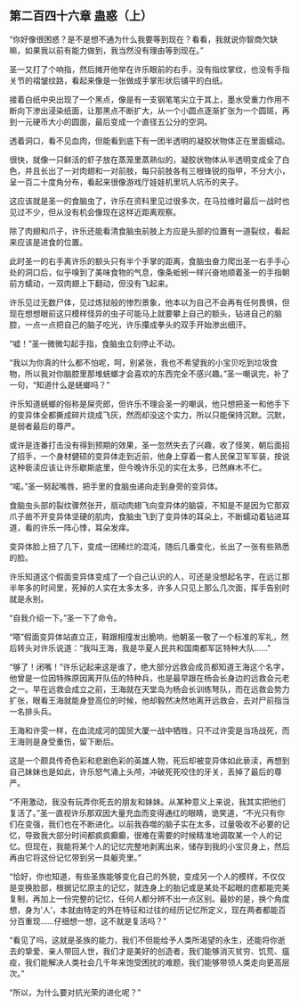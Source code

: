 ## 第二百四十六章 蛊惑（上）
“你好像很困惑？是不是想不通为什么我要等到现在？看看，我就说你智商欠缺嘛，如果我以前有能力做到，我当然没有理由等到现在。”

圣一又打了个响指，然后摊开他举在许乐眼前的右手，没有指纹掌纹，也没有手指关节的褶皱纹路，看起来像是一张做成手掌形状后铺平的白纸。

接着白纸中央出现了一个黑点，像是有一支钢笔笔尖立于其上，墨水受重力作用不断向下渗出浸染纸面，让那黑点不断扩大，从一个小圆点逐渐扩张为一个圆斑，再到一元硬币大小的圆面，最后变成一个直径五公分的空洞。

透着洞口，看不见血肉，但能看到底下有一团半透明的凝胶状物体正在里面蠕动。

很快，就像一只鲜活的虾子放在蒸笼里蒸熟似的，凝胶状物体从半透明变成全了白色，并且长出了一对肉翅和一对前肢，每只前肢各有三根锋锐的指甲，不分大小，呈一百二十度角分布，看起来很像游戏厅娃娃机里坑人坑币的夹子。

这应该就是圣一的食脑虫了，许乐在资料里见过很多次，在马拉维时最后一战时也见过不少，但从没有机会像现在这样近距离观察。

除了肉翅和爪子，许乐还能看清食脑虫前肢上方应是头部的位置有一道裂纹，看起来应该是进食的位置。

此时圣一的右手离许乐的额头只有半个手掌的距离，食脑虫奋力爬出圣一右手手心处的洞口后，似乎嗅到了美味食物的气息，像条蚯蚓一样兴奋地顺着圣一的手指朝前方蠕动，一双肉翅上下翻动，但没有飞起来。

许乐见过无数尸体，见过炼狱般的惨烈景象，他本以为自己不会再有任何畏惧，但现在想想眼前这只模样怪异的虫子可能马上就要攀上自己的额头，钻进自己的脑腔，一点一点把自己的脑子吃光，许乐攥成拳头的双手开始渗出细汗。

“嘘！”圣一微微勾起手指，食脑虫立刻停止不动。

“我以为你真的什么都不怕呢，呵，别紧张，我也不希望我的小宝贝吃到垃圾食物，所以我对你脑腔里那堆蜣螂才会喜欢的东西完全不感兴趣。”圣一嘲讽完，补了一句，“知道什么是蜣螂吗？”

许乐知道蜣螂的俗称是屎壳郎，但许乐不理会圣一的嘲讽，他只想把圣一和他手下的变异体全都撕成碎片烧成飞灰，然而却没这个实力，所以只能保持沉默。沉默，是弱者最后的尊严。

或许是连番打击没有得到预期的效果，圣一忽然失去了兴趣，收了怪笑，朝后面招了招手，一个身材健硕的变异体走到近前，他身上穿着一套人民保卫军军装，按说这种亵渎应该让许乐歇斯底里，但今晚许乐见的实在太多，已然麻木不仁。

“喏。”圣一努起嘴唇，把手里的食脑虫递向走到身旁的变异体。

食脑虫头部的裂纹骤然张开，扇动肉翅飞向变异体的脑袋，不知是不是因为它那双爪子凿不开变异体坚硬的肌肉，食脑虫飞到了变异体的耳朵上，不断蠕动着钻进耳道，看的许乐一阵心悸，耳朵发痒。

变异体脸上扭了几下，变成一团稀烂的混沌，随后几番变化，长出了一张有些熟悉的脸。

许乐知道这个假面变异体变成了一个自己认识的人，可还是没想起名字，在远江那半年多的时间里，死掉的人实在太多太多，许多人只见上那么几次面，挥手告别时就是永别。

“自我介绍一下。”圣一下了命令。

“嗒”假面变异体站直立正，鞋跟相撞发出脆响，他朝圣一敬了一个标准的军礼，然后转头对许乐说道：“我叫王海，我是华夏人民共和国南都军区特种大队……”

“够了！闭嘴！”许乐记起来这是谁了，绝大部分远救会成员都知道王海这个名字，他曾是一位因特殊原因离开队伍的特种兵，也是最早跟在杨会长身边的远救会元老之一。早在远救会成立之前，王海就在天堂岛为杨会长训练弩队，而在远救会势力扩张，眼看王海就能身登高位的时候，他却毅然决然地离开远救会，去对尸前指当一名排头兵。

王海和许雯一样，在血流成河的国贸大厦一战中牺牲，只不过许雯是当场战死，而王海则是身受重伤，留下断后。

这是一个颇具传奇色彩和悲剧色彩的英雄人物，死后却被变异体如此亵渎，再想到自己妹妹也是如此，许乐怒气涌上头颅，冲破死死咬住的牙关，丢掉了最后的尊严。

“不用激动，我没有玩弄你死去的朋友和妹妹。从某种意义上来说，我其实把他们复活了。”圣一直视许乐那双因大量充血而变得通红的眼睛，诡笑道，“不光只有你们在变强，我们也在不断进化。以前我吞噬的脑子实在太多，过量吸收不必要的记忆，导致我大部分时间都疯疯癫癫，很难在需要的时候精准地调取某一个人的记忆。但现在，我能将某个人的记忆完整地剥离出来，储存到我的小宝贝身上，然后再由它将这份记忆带到另一具躯壳里。”

“恰好，你也知道，有些圣族能够变化自己的外貌，变成另一个人的模样，不仅仅是变换脸部，根据记忆原主的记忆，就连身上的胎记或是某处不起眼的痣都能完美复制，再加上一份完整的记忆，任何人都分辨不出一点区别。最妙的是，换个角度想，身为‘人’，本就由特定的外在特征和过往的经历记忆所定义，现在两者都能百分百重现……仔细想一想，这不就是复活吗？”

“看见了吗，这就是圣族的能力，我们不但能给予人类所渴望的永生，还能将你逝去的挚爱、亲人带回人世，我们才是美好的创造者，我们能够消灭贫穷、饥荒、瘟疫，我们能解决人类社会几千年来饱受困扰的难题，我们能够带领人类走向更高层次。”

“所以，为什么要对抗光荣的进化呢？”

